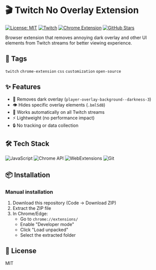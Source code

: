 # 🎬 Twitch No Overlay Extension 

[![License: MIT](https://img.shields.io/badge/License-MIT-yellow.svg)](https://opensource.org/licenses/MIT)
[![Twitch](https://img.shields.io/badge/-Twitch-9146FF?logo=twitch&style=flat)](https://twitch.tv)
[![Chrome Extension](https://img.shields.io/badge/-Chrome_Extension-4285F4?style=flat&logo=google-chrome&logoColor=white)](https://chrome.google.com/webstore/detail/)
[![GitHub Stars](https://img.shields.io/github/stars/Thayorns/twitch-css-modifier?style=social)](https://github.com/Thayorns/twitch-css-modifier)

Browser extension that removes annoying dark overlay and other UI elements from Twitch streams for better viewing experience.

## 🔖 Tags  
`twitch` `chrome-extension` `css` `customization` `open-source`

## ✨ Features

- 🚫 Removes dark overlay (`player-overlay-background--darkness-3`)
- 👁️ Hides specific overlay elements (`.bmlSdB`)
- 🔄 Works automatically on all Twitch streams
- ⚡ Lightweight (no performance impact)
- 🔒 No tracking or data collection

## 🛠️ Tech Stack

![JavaScript](https://img.shields.io/badge/-JavaScript-F7DF1E?style=flat&logo=javascript&logoColor=black)
![Chrome API](https://img.shields.io/badge/-Chrome_API-4285F4?style=flat&logo=google-chrome&logoColor=white)
![WebExtensions](https://img.shields.io/badge/-WebExtensions-4285F4?style=flat&logo=google-chrome&logoColor=white)
![Git](https://img.shields.io/badge/-Git-F05032?style=flat&logo=git&logoColor=white)

## 📦 Installation

### Manual installation

1. Download this repository (Code -> Download ZIP)
2. Extract the ZIP file
3. In Chrome/Edge:
   - Go to `chrome://extensions/`
   - Enable "Developer mode"
   - Click "Load unpacked"
   - Select the extracted folder

## 📜 License

MIT
